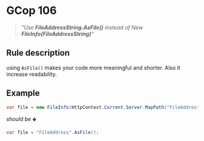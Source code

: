 ﻿# GCop 106

> *"Use **FileAddressString.AsFile()** instead of New **FileInfo(FileAddressString)**"*

## Rule description

using `AsFile()` makes your code more meaningful and shorter. Also it increase readability.

## Example

```csharp
var file = new FileInfo(HttpContext.Current.Server.MapPath("FileAddress"));
```

*should be* 🡻

```csharp
var file = "FileAddress".AsFile();
```